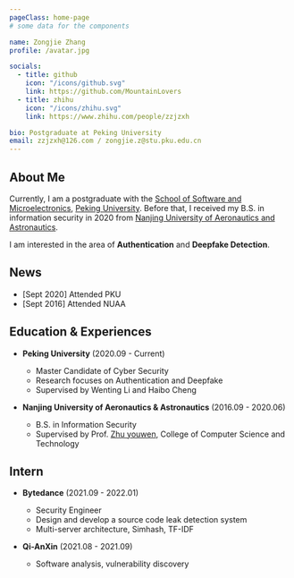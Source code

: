 ```yaml
---
pageClass: home-page
# some data for the components

name: Zongjie Zhang
profile: /avatar.jpg

socials:
  - title: github
    icon: "/icons/github.svg"
    link: https://github.com/MountainLovers
  - title: zhihu
    icon: "/icons/zhihu.svg"
    link: https://www.zhihu.com/people/zzjzxh

bio: Postgraduate at Peking University
email: zzjzxh@126.com / zongjie.z@stu.pku.edu.cn
---
```


<ProfileSection :frontmatter="$page.frontmatter" />

## About Me

Currently, I am a postgraduate with the [School of Software and Microelectronics](http://www.ss.pku.edu.cn/), [Peking University](https://www.pku.edu.cn/). Before that, I received my B.S. in information security in 2020 from [Nanjing University of Aeronautics and Astronautics](https://www.nuaa.edu.cn/).

I am interested in the area of **Authentication** and **Deepfake Detection**.


## News

- [Sept 2020] Attended PKU
- [Sept 2016] Attended NUAA


## Education & Experiences

- **Peking University** (2020.09 - Current)
  - Master Candidate of Cyber Security
  - Research focuses on Authentication and Deepfake
  - Supervised by Wenting Li and Haibo Cheng

- **Nanjing University of Aeronautics & Astronautics** (2016.09 - 2020.06) 
  - B.S. in Information Security
  - Supervised by Prof. [Zhu youwen](http://zhuyw.cn/), College of Computer Science and Technology

## Intern

- **Bytedance** (2021.09 - 2022.01)
  - Security Engineer
  - Design and develop a source code leak detection system
  - Multi-server architecture, Simhash, TF-IDF


- **Qi-AnXin** (2021.08 - 2021.09)
  - Software analysis, vulnerability discovery

<Footer> </Footer>

<!-- Custom style for this page -->

<style lang="stylus">

.theme-container.home-page .page
  font-size 14px
  font-family "lucida grande", "lucida sans unicode", lucida, "Helvetica Neue", Helvetica, Arial, sans-serif;
  p
    margin 0 0 0.5rem
  p, ul, ol
    line-height normal
  a
    font-weight normal
  .theme-default-content:not(.custom) > h2
    margin-bottom 0.5rem
  .theme-default-content:not(.custom) > h2:first-child + p
    margin-top 0.5rem
  .theme-default-content:not(.custom) > h3
    padding-top 4rem

  /* Override */
  .md-card
    margin-top 0.5em
    .card-image
      padding 0.2rem
      img
        max-width 120px
        max-height 120px
    .card-content p
      -webkit-margin-after 0.2em

@media (max-width: 419px)
  .theme-container.home-page .page
    p, ul, ol
      line-height 1.5

    .md-card
      .card-image
        img 
          width 100%
          max-width 400px

</style>
